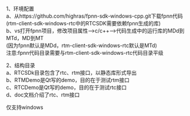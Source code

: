 1、环境配置  
    a、从https://github.com/highras/fpnn-sdk-windows-cpp.git下载fpnn代码  
       (rtm-client-sdk-windows-rtc中的RTCSDK需要依赖fpnn生成的库)  
    b、vs打开fpnn项目，修改项目属性-->c/c++-->代码生成中的运行库的MDd到MTd，MD到MT  
       (因为fpnn默认是MDd，rtm-client-sdk-windows-rtc默认是MTd)  
    注意:fpnn代码目录需要与rtm-client-sdk-windows-rtc代码目录平级  
      
2、结构目录    
    a、RTCSDk目录包含了rtc、rtm接口，以静态库形式导出  
    b、RTMDemo是Qt写的demo，目的在于测试rtm接口  
    c、RTCDemo是Qt写的demo，目的在于测试rtc接口  
    d、doc文档介绍了rtc、rtm接口  

仅支持windows  


